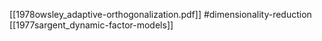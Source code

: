[[1978owsley_adaptive-orthogonalization.pdf]]
#dimensionality-reduction
[[1977sargent_dynamic-factor-models]]

